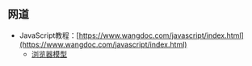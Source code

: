 ## 网道

- JavaScript教程：[https://www.wangdoc.com/javascript/index.html](https://www.wangdoc.com/javascript/index.html)
  - [浏览器模型](https://www.wangdoc.com/javascript/bom/index.html)
